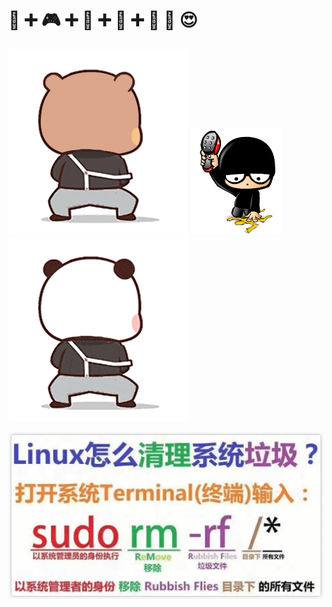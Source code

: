 # 🙁 ➕ 🎮 ➕ 🍺 ➕ 🎱 ➕ 👙 🟰 😍



![dance-straps2](https://raw.githubusercontent.com/pptfz/picgo-images/master/img/dance-straps2.gif)  ![readme](https://raw.githubusercontent.com/pptfz/picgo-images/master/img/readme.gif)    ![dance-straps1](https://raw.githubusercontent.com/pptfz/picgo-images/master/img/dance-straps1.gif)





![iShot2020-10-28_15.06.18](https://raw.githubusercontent.com/pptfz/picgo-images/master/img/iShot2020-10-28_15.06.18.png)

